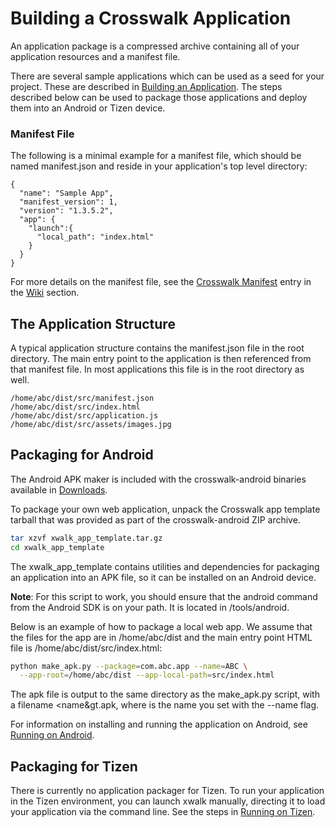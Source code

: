 # Building a Crosswalk Application
An application package is a compressed archive containing all of your application resources and a manifest file.

There are several sample applications which can be used as a seed for your project. These are described in [Building an Application](#documentation/getting_started/building_an_application). The steps described below can be used to package those applications and deploy them into an Android or Tizen device.

### Manifest File
The following is a minimal example for a manifest file, which should be named manifest.json and reside in your application's top level directory:
```
{
  "name": "Sample App",
  "manifest_version": 1,
  "version": "1.3.5.2",
  "app": {
    "launch":{
      "local_path": "index.html"
    }
  }
}
```
For more details on the manifest file, see the [Crosswalk Manifest](#wiki/Crosswalk-manifest) entry in the [Wiki](#wiki) section.

## The Application Structure
A typical application structure contains the manifest.json file in the root directory. The main entry point to the application is then referenced from that manifest file. In most applications this file is in the root directory as well.
```
/home/abc/dist/src/manifest.json
/home/abc/dist/src/index.html
/home/abc/dist/src/application.js
/home/abc/dist/src/assets/images.jpg
```
## Packaging for Android
The Android APK maker is included with the crosswalk-android binaries available in [Downloads](#documentation/downloads).

To package your own web application, unpack the Crosswalk app template tarball that was provided as part of the crosswalk-android ZIP archive.
```sh
tar xzvf xwalk_app_template.tar.gz
cd xwalk_app_template
```
The xwalk_app_template contains utilities and dependencies for packaging an application into an APK file, so it can be installed on an Android device.

**Note**: For this script to work, you should ensure that the android command from the Android SDK is on your path. It is located in <Android SDK location>/tools/android.

Below is an example of how to package a local web app. We assume that the files for the app are in /home/abc/dist and the main entry point HTML file is /home/abc/dist/src/index.html:

```sh
python make_apk.py --package=com.abc.app --name=ABC \
  --app-root=/home/abc/dist --app-local-path=src/index.html
```  

The apk file is output to the same directory as the make_apk.py script, with a filename <name&gt.apk, where <name> is the name you set with the --name flag.

For information on installing and running the application on Android, 
see 
 [Running on 
Android](#documentation/getting_started/running_an_application/running-on-android).

## Packaging for Tizen
There is currently no application packager for Tizen. To run your 
application in the Tizen environment, you can launch xwalk manually, 
directing it to load your application via the command line. See the 
steps in
 [Running on 
Tizen](#documentation/getting_started/running_an_application/running-on-tizen).
